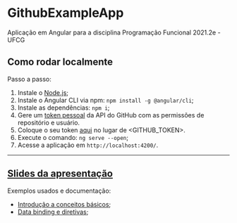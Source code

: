 # GithubExampleApp

Aplicação em Angular para a disciplina Programação Funcional 2021.2e - UFCG

## Como rodar localmente

Passo a passo:

1.  Instale o [Node.js](https://nodejs.org/en/);
2. Instale o Angular CLI via npm: `npm install -g @angular/cli`;
3. Instale as dependências: `npm i`;
4. Gere um [token pessoal](https://docs.github.com/en/enterprise-server@3.4/authentication/keeping-your-account-and-data-secure/creating-a-personal-access-token) da API do GitHub com as permissões de repositório e usuário.
5. Coloque o seu token [aqui](https://github.com/thayannevls/github-example-app/blob/0c106511f765fb132c43aa2b899be2cd3ad6b8a9/src/app/shared/github-api.service.ts#L18) no lugar de <GITHUB_TOKEN>.
6. Execute o comando: `ng serve --open`;
7. Acesse a aplicação em `http://localhost:4200/`.

<hr>

## [Slides da apresentação](https://docs.google.com/presentation/d/1zhuUp7knYAspXb3wXxJm6PwkfkLidniVszaBt5ZK_Xo/edit?usp=sharing)

Exemplos usados e documentação:

- [Introdução a conceitos básicos](https://angular.io/guide/architecture);
- [Data binding e diretivas](https://stackblitz.com/edit/angular-ivy-yy4vo6);